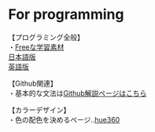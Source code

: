 # For programming  
【プログラミング全般】  
・[Freeな学習素材](https://github.com/EbookFoundation)  
[日本語版](https://github.com/EbookFoundation/free-programming-books/blob/main/books/free-programming-books-ja.md)  
[英語版]()

【Github関連】  
・基本的な文法は[Github解説ページはこちら](https://docs.github.com/ja/github/writing-on-github/getting-started-with-writing-and-formatting-on-github/basic-writing-and-formatting-syntax)  

【カラーデザイン】  
・色の配色を決めるページ‥[hue360](http://hue360.herokuapp.com/)  
